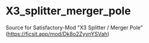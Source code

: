 # X3_splitter_merger_pole
Source for Satisfactory-Mod "X3 Splitter / Merger Pole" (https://ficsit.app/mod/Dk8o2ZyvnYSVah)
